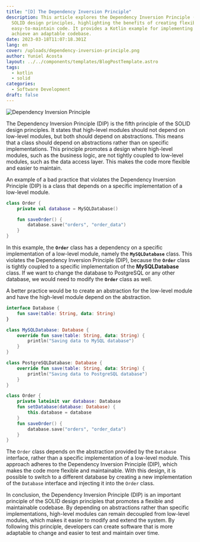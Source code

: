 ```yaml
---
title: "[D] The Dependency Inversion Principle"
description: This article explores the Dependency Inversion Principle (DIP) in
  SOLID design principles, highlighting the benefits of creating flexible and
  easy-to-maintain code. It provides a Kotlin example for implementing DIP to
  achieve an adaptable codebase.
date: 2023-03-18T11:07:18.301Z
lang: en
cover: /uploads/dependency-inversion-principle.png
author: Yuniel Acosta
layout: ../../components/templates/BlogPostTemplate.astro
tags:
  - kotlin
  - solid
categories:
  - Software Development
draft: false
---
```


![Dependency Inversion Principle](/uploads/dependency-inversion-principle.png 'Dependency Inversion Principle')

The Dependency Inversion Principle (DIP) is the fifth principle of the SOLID design principles. It states that high-level modules should not depend on low-level modules, but both should depend on abstractions. This means that a class should depend on abstractions rather than on specific implementations. This principle promotes a design where high-level modules, such as the business logic, are not tightly coupled to low-level modules, such as the data access layer. This makes the code more flexible and easier to maintain.

An example of a bad practice that violates the Dependency Inversion Principle (DIP) is a class that depends on a specific implementation of a low-level module.

```kotlin
class Order {
    private val database = MySQLDatabase()

    fun saveOrder() {
        database.save("orders", "order_data")
    }
}

```

In this example, the **`Order`** class has a dependency on a specific implementation of a low-level module, namely the **`MySQLDatabase`** class. This violates the Dependency Inversion Principle (DIP), because the **`Order`** class is tightly coupled to a specific implementation of the **MySQLDatabase** class. If we want to change the database to PostgreSQL or any other database, we would need to modify the **`Order`** class as well.

A better practice would be to create an abstraction for the low-level module and have the high-level module depend on the abstraction.

```kotlin
interface Database {
    fun save(table: String, data: String)
}

class MySQLDatabase: Database {
    override fun save(table: String, data: String) {
        println("Saving data to MySQL database")
    }
}

class PostgreSQLDatabase: Database {
    override fun save(table: String, data: String) {
        println("Saving data to PostgreSQL database")
    }
}

class Order {
    private lateinit var database: Database
    fun setDatabase(database: Database) {
        this.database = database
    }
    fun saveOrder() {
        database.save("orders", "order_data")
    }
}

```

The `Order` class depends on the abstraction provided by the `Database` interface, rather than a specific implementation of a low-level module. This approach adheres to the Dependency Inversion Principle (DIP), which makes the code more flexible and maintainable. With this design, it is possible to switch to a different database by creating a new implementation of the `Database` interface and injecting it into the `Order` class.

In conclusion, the Dependency Inversion Principle (DIP) is an important principle of the SOLID design principles that promotes a flexible and maintainable codebase. By depending on abstractions rather than specific implementations, high-level modules can remain decoupled from low-level modules, which makes it easier to modify and extend the system. By following this principle, developers can create software that is more adaptable to change and easier to test and maintain over time.

